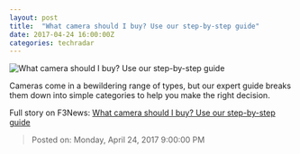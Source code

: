 ```yaml
---
layout: post
title:  "What camera should I buy? Use our step-by-step guide"
date: 2017-04-24 16:00:00Z
categories: techradar
---
```


![What camera should I buy? Use our step-by-step guide](http://cdn.mos.cms.futurecdn.net/wogAuuvLG4QENTuhcXscCb-1200-80.jpg)

Cameras come in a bewildering range of types, but our expert guide breaks them down into simple categories to help you make the right decision.


Full story on F3News: [What camera should I buy? Use our step-by-step guide](http://www.f3nws.com/n/MJDuNC)

> Posted on: Monday, April 24, 2017 9:00:00 PM
